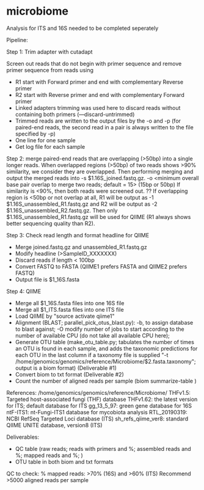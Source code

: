 # microbiome

Analysis for ITS and 16S needed to be completed seperately 

Pipeline:

Step 1:  Trim adapter with cutadapt

Screen out reads that do not begin with primer sequence and remove primer sequence from reads using 

* R1 start with Forward primer and end with complementary Reverse primer
* R2 start with Reverse primer and end with complementary Forward primer
* Linked adapters trimming was used here to discard reads without containing both primers (—discard-untrimmed) 
* Trimmed reads are written to the output files by the -o and -p (for paired-end reads, the second read in a pair is always written to the file specified by -p)
* One line for one sample 
* Get log file for each sample


Step 2: merge paired-end reads that are overlapping (>50bp) into a single longer reads. 
When overlapped regions (>50bp) of two reads shows >90% similarity, we consider they are overlapped. Then performing merging and output the merged reads into  -s $1.16S_joined.fastq.gz.
-o <minimum overall base pair overlap to merge two reads; default = 15>  (15bp or 50bp)
If similarity is <90%, then both reads were screened out. ??
If overlapping region is <50bp or not overlap at all, R1 will be output as -1 $1.16S_unassembled_R1.fastq.gz and R2 will be output as -2 $1.16S_unassembled_R2.fastq.gz. Then only $1.16S_unassembled_R1.fastq.gz will be used for QIIME (R1 always shows better sequencing quality than R2). 


Step 3: Check read length and format headline for QIIME
* Merge joined.fastq.gz and unassembled_R1.fastq.gz
* Modify headline (>SampleID_XXXXXXX)
* Discard reads if length < 100bp
* Convert FASTQ to FASTA (QIIME1 prefers FASTA and QIIME2 prefers FASTQ)
* Output file is $1_16S.fasta

Step 4: QIIME
* Merge all $1_16S.fasta files into one 16S file
* Merge all $1_ITS.fasta files into one ITS file
* Load QIIME by "source activate qiime1"
* Alignment (BLAST; parallel_pick_otus_blast.py): -b,  to assign database to blast against; -O modify number of jobs to start according to the number of available CPU (do not take all available CPU here); 
* Generate OTU table (make_otu_table.py; tabulates the number of times an OTU is found in each sample, and adds the taxonomic predictions for each OTU in the last column if a taxonomy file is supplied "-t /home/genomics/genomics/reference/Microbiome/$2.fasta.taxonomy"; output is a biom format) (Deliverable #1)
* Convert biom to txt format (Deliverable #2)
* Count the number of aligned reads per sample (biom summarize-table )


References: /home/genomics/genomics/reference/Microbiome/
THFv1.5: Targeted host-associated fungi (THF) database
THFv1.62: the latest version for ITS; default database for ITS
gg_13_5_97: green gene database for 16S
ntF-ITS1: nt-Fungi-ITS1 database for mycobiota analysis
RTL_20190319: NCBI RefSeq Targeted Loci database (ITS)
sh_refs_qiime_ver8: standard QIIME UNITE database, version8 (ITS)



Deliverables:
* QC table (raw reads; reads with primers and %; assembled reads and %; mapped reads and %; )
* OTU table in both biom and txt formats 

QC to check:
% mapped reads: >70% (16S) and >60% (ITS)
Recommend >5000 aligned reads per sample
